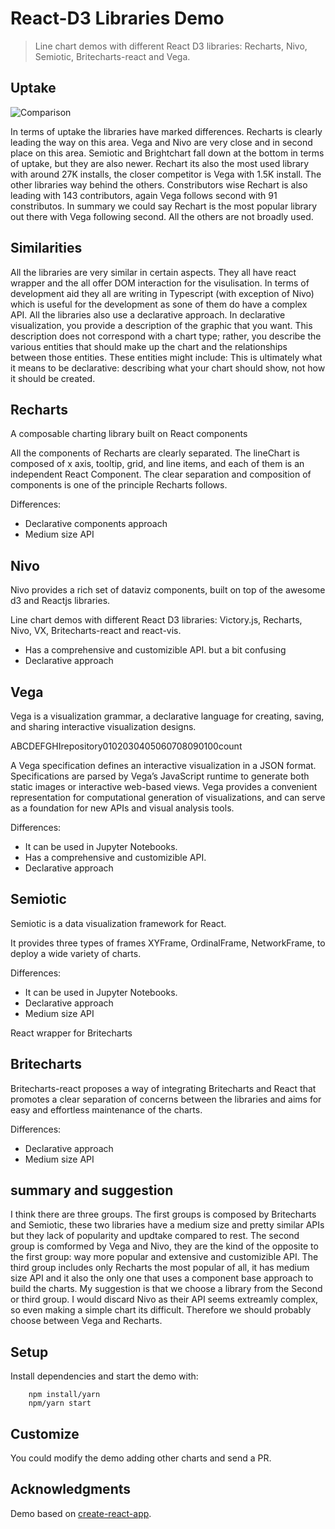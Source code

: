 # React-D3 Libraries Demo

> Line chart demos with different React D3 libraries: Recharts, Nivo, Semiotic, Britecharts-react and Vega.


## Uptake

![Comparison](https://i.imgur.com/nsrmbfD.png)



In terms of uptake the libraries have marked differences. Recharts is clearly leading the way on this area. Vega and Nivo are very close and in second place on this area. Semiotic and Brightchart fall down at the bottom in terms of uptake, but they are also newer. Rechart its also the most used library with around 27K installs, the closer competitor is Vega with 1.5K install. The other libraries way behind the others. Constributors wise Rechart is also leading with 143 contributors, again Vega follows second with 91 constributos. In summary we could say Rechart is the most popular library out there with Vega following second. All the others are not broadly used.

## Similarities

All the libraries are very similar in certain aspects. They all have react wrapper and the all offer DOM interaction for the visulisation. In terms of development aid they all are writing in Typescript (with exception of Nivo) which is useful for the development as sone of them do have a complex API. All the libraries also use a declarative approach. In declarative visualization, you provide a description of the graphic that you want. This description does not correspond with a chart type; rather, you describe the various entities that should make up the chart and the relationships between those entities. These entities might include: This is ultimately what it means to be declarative: describing what your chart should show, not how it should be created.

## Recharts

A composable charting library built on React components

All the components of Recharts are clearly separated. The lineChart is composed of x axis, tooltip, grid, and line items, and each of them is an independent React Component. The clear separation and composition of components is one of the principle Recharts follows.

Differences:

  

*   Declarative components approach
*   Medium size API

## Nivo


Nivo provides a rich set of dataviz components, built on top of the awesome d3 and Reactjs libraries.

Line chart demos with different React D3 libraries: Victory.js, Recharts, Nivo, VX, Britecharts-react and react-vis.

  

*   Has a comprehensive and customizible API. but a bit confusing
*   Declarative approach

## Vega


Vega is a visualization grammar, a declarative language for creating, saving, and sharing interactive visualization designs.

ABCDEFGHIrepository0102030405060708090100count

A Vega specification defines an interactive visualization in a JSON format. Specifications are parsed by Vega’s JavaScript runtime to generate both static images or interactive web-based views. Vega provides a convenient representation for computational generation of visualizations, and can serve as a foundation for new APIs and visual analysis tools.

Differences:

  

*   It can be used in Jupyter Notebooks.
*   Has a comprehensive and customizible API.
*   Declarative approach

## Semiotic


Semiotic is a data visualization framework for React.

It provides three types of frames XYFrame, OrdinalFrame, NetworkFrame, to deploy a wide variety of charts.

Differences:

  

*   It can be used in Jupyter Notebooks.
*   Declarative approach
*   Medium size API

React wrapper for Britecharts

## Britecharts

Britecharts-react proposes a way of integrating Britecharts and React that promotes a clear separation of concerns between the libraries and aims for easy and effortless maintenance of the charts.

Differences:

  

*   Declarative approach
*   Medium size API

## summary and suggestion

I think there are three groups. The first groups is composed by Britecharts and Semiotic, these two libraries have a medium size and pretty similar APIs but they lack of popularity and updtake compared to rest. The second group is comformed by Vega and Nivo, they are the kind of the opposite to the first group: way more popular and extensive and customizible API. The third group includes only Recharts the most popular of all, it has medium size API and it also the only one that uses a component base approach to build the charts. My suggestion is that we choose a library from the Second or third group. I would discard Nivo as their API seems extreamly complex, so even making a simple chart its difficult. Therefore we should probably choose between Vega and Recharts.

## Setup
Install dependencies and start the demo with:
```
    npm install/yarn
    npm/yarn start
```

## Customize
You could modify the demo adding other charts and send a PR.

## Acknowledgments
Demo based on [create-react-app](https://github.com/facebookincubator/create-react-app).


[demoSS]: https://github.com/Golodhros/talk-react-d3/blob/master/public/talk-react-d3-demo.png "Demo screenshots"
[demoLink]: https://golodhros.github.io/talk-react-d3/

